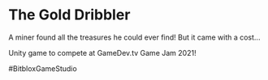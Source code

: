 # The Gold Dribbler
 A miner found all the treasures he could ever find! But it came with a cost...

Unity game to compete at GameDev.tv Game Jam 2021!

#BitbloxGameStudio
